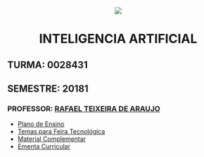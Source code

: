 <p align="center">
<img src="http://www.fgf.edu.br/wp-content/themes/fgf-28-05-2013_RESPONSIVO/images/fgf-faculdade-integrada-da-grande-fortaleza.png">
</p>
<h1 align="center">INTELIGENCIA ARTIFICIAL</h1>


## TURMA: 0028431 

## SEMESTRE: 20181

### PROFESSOR: [RAFAEL TEIXEIRA DE ARAUJO](http://lattes.cnpq.br/5847892628096217)

- [Plano de Ensino](Plano_de_Ensino.md) 
- [Temas para Feira Tecnológica](Tema_Feira_Tecnologica.md)
- [Material Complementar](material_complementar.md)
- [Ementa Curricular](ementa.md)
